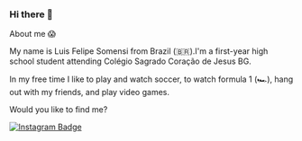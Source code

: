 ### Hi there 👋

About me :scream:

My name is Luis Felipe Somensi from Brazil (🇧🇷).I'm a first-year high school student attending Colégio Sagrado Coração de Jesus BG.

In my free time I like to play and watch soccer, to watch formula 1 (🏎️),  hang out with my friends, and play video games.


Would you like to find me?


[![Instagram Badge](https://img.shields.io/badge/Instagram-E4405F?style=for-the-badge&logo=instagram&logoColor=white&link=https://instagram.com/luis_somensii)](https://instagram.com/luis_somensii) 

<!--
**arielfelippi/arielfelippi** is a ✨ _special_ ✨ repository because its `README.md` (this file) appears on your GitHub profile.

Here are some ideas to get you started:

- 🔭 I’m currently working on ...
- 🌱 I’m currently learning ...
- 👯 I’m looking to collaborate on ...
- 🤔 I’m looking for help with ...
- 💬 Ask me about ...
- 📫 How to reach me: ...
- 😄 Pronouns: ...
- ⚡ Fun fact: ...
-->

